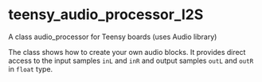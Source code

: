 # teensy_audio_processor_I2S
A class audio_processor for Teensy boards (uses Audio library)

The class shows how to create your own audio blocks. It provides direct access to the input samples `inL` and `inR` and output samples `outL` and `outR` in `float` type.
